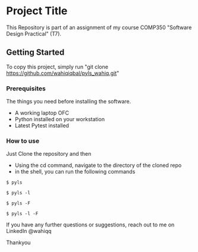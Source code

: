 # Project Title

This Repository is part of an assignment of my course COMP350 "Software Design Practical" (T7).

## Getting Started

To copy this project, simply run "git clone https://github.com/wahiqiqbal/pyls_wahiq.git"

### Prerequisites

The things you need before installing the software.

* A working laptop OFC
* Python installed on your workstation
* Latest Pytest installed

### How to use

Just Clone the repository and then

* Using the cd command, navigate to the directory of the cloned repo
* in the shell, you can run the following commands
```
$ pyls
```
```
$ pyls -l
```
```
$ pyls -F
```
```
$ pyls -l -F
```


If you have any further questions or suggestions, reach out to me on LinkedIn @wahiqq

Thankyou
